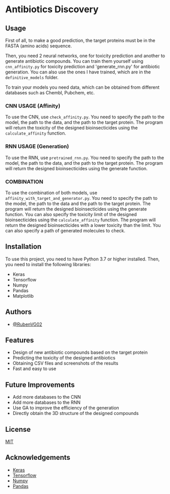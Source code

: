 # Antibiotics Discovery


## Usage

First of all, to make a good prediction, the target proteins must be in the FASTA (amino acids) sequence.

Then, you need 2 neural networks, one for toxicity prediction and another to generate antibiotic compounds. You can train them yourself using `cnn_affinity.py` for toxicity prediction and 'generate_rnn.py' for antibiotic generation. You can also use the ones I have trained, which are in the `definitive_models` folder.

To train your models you need data, which can be obtained from different databases such as Chembl, Pubchem, etc.

### CNN USAGE (Affinity) ###
To use the CNN, use `check_affinity.py`. You need to specify the path to the model, the path to the data, and the path to the target protein. The program will return the toxicity of the designed bioinsecticides using the `calculate_affinity` function.

### RNN USAGE (Generation) ###

To use the RNN, use `pretrained_rnn.py`. You need to specify the path to the model, the path to the data, and the path to the target protein. The program will return the designed bioinsecticides using the generate function.

### COMBINATION ###

To use the combination of both models, use `affinity_with_target_and_generator.py`. You need to specify the path to the model, the path to the data and the path to the target protein. The program will return the designed bioinsecticides using the generate function. You can also specify the toxicity limit of the designed bioinsecticides using the `calculate_affinity` function. The program will return the designed bioinsecticides with a lower toxicity than the limit. You can also specify a path of generated molecules to check.



## Installation

To use this project, you need to have Python 3.7 or higher installed. Then, you need to install the following libraries:
- Keras
- Tensorflow
- Numpy
- Pandas
- Matplotlib

## Authors

- [@RubenVG02](https://www.github.com/RubenVG02)

## Features

- Design of new antibiotic compounds based on the target protein
- Predicting the toxicity of the designed antibiotics
- Obtaining CSV files and screenshots of the results
- Fast and easy to use

## Future Improvements

- Add more databases to the CNN
- Add more databases to the RNN
- Use GA to improve the efficiency of the generation
- Directly obtain the 3D structure of the designed compounds


## License

[MIT](https://choosealicense.com/licenses/mit/)

## Acknowledgements

- [Keras](https://keras.io/)
- [Tensorflow](https://www.tensorflow.org/)
- [Numpy](https://numpy.org/)
- [Pandas](https://pandas.pydata.org/)


